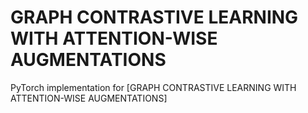 # GRAPH CONTRASTIVE LEARNING WITH ATTENTION-WISE AUGMENTATIONS

PyTorch implementation for [GRAPH CONTRASTIVE LEARNING WITH ATTENTION-WISE AUGMENTATIONS]

